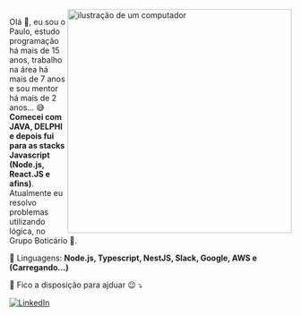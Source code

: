 <img src="https://raw.githubusercontent.com/MicaelliMedeiros/micaellimedeiros/master/image/computer-illustration.png" alt="ilustração de um computador" min-width="400px" max-width="400px" width="400px" align="right">

<p align="left"> 
  Olá 👋, eu sou o Paulo, estudo programação há mais de 15 anos, trabalho na área há mais de 7 anos e sou mentor há mais de 2 anos... 😅 <strong>Comecei com JAVA, DELPHI e depois fui para as stacks Javascript (Node.js, React.JS e afins)</strong>.<br>
  Atualmente eu resolvo problemas utilizando lógica, no Grupo Boticário 💜.
</p>

<p align="left">
  📜 Linguagens: <strong>Node.js, Typescript, NestJS, Slack, Google, AWS e (Carregando...)</strong>
</p>

<p align="left">
  💌 Fico a disposição para ajduar 😉 ⤵️
</p>

<p align="left">
  <a href="#" title="LinkedIn">
  <img src="https://img.shields.io/badge/-Linkedin-0e76a8?style=flat-square&logo=Linkedin&logoColor=white&link=https://www.linkedin.com/in/paulo-victor-rios-0998b020/" alt="LinkedIn"/></a>
</p>
